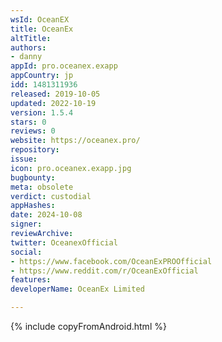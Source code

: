```yaml
---
wsId: OceanEX
title: OceanEx
altTitle: 
authors:
- danny
appId: pro.oceanex.exapp
appCountry: jp
idd: 1481311936
released: 2019-10-05
updated: 2022-10-19
version: 1.5.4
stars: 0
reviews: 0
website: https://oceanex.pro/
repository: 
issue: 
icon: pro.oceanex.exapp.jpg
bugbounty: 
meta: obsolete
verdict: custodial
appHashes: 
date: 2024-10-08
signer: 
reviewArchive: 
twitter: OceanexOfficial
social:
- https://www.facebook.com/OceanExPROOfficial
- https://www.reddit.com/r/OceanExOfficial
features: 
developerName: OceanEx Limited

---
```


{% include copyFromAndroid.html %}
